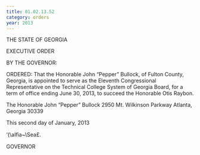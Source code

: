 ```yaml
---
title: 01.02.13.52
category: orders
year: 2013
---
```

   

THE STATE OF GEORGIA

EXECUTIVE ORDER

BY THE GOVERNOR:

ORDERED: That the Honorable John “Pepper” Bullock, of Fulton County,
Georgia, is appointed to serve as the Eleventh Congressional
Representative on the Technical College System of Georgia Board,
for a term of office ending June 30, 2013, to succeed the Honorable
Otis Raybon.

The Honorable John “Pepper” Bullock
2950 Mt. Wilkinson Parkway
Atlanta, Georgia 30339

This second day of January, 2013

‘(\aIﬁa~\Sea£.

GOVERNOR

